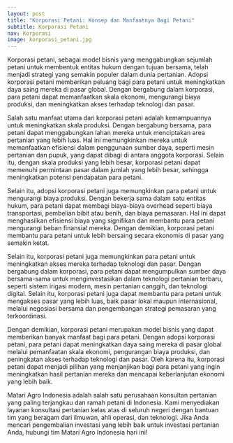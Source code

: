```yaml
---
layout: post
title: "Korporasi Petani: Konsep dan Manfaatnya Bagi Petani"
subtitle: Korporasi Petani
nav: Korporasi
image: korporasi_petani.jpg
---
```


Korporasi petani, sebagai model bisnis yang menggabungkan sejumlah petani untuk membentuk entitas hukum dengan tujuan bersama, telah menjadi strategi yang semakin populer dalam dunia pertanian. Adopsi korporasi petani memberikan peluang bagi para petani untuk meningkatkan daya saing mereka di pasar global. Dengan bergabung dalam korporasi, para petani dapat memanfaatkan skala ekonomi, mengurangi biaya produksi, dan meningkatkan akses terhadap teknologi dan pasar.

Salah satu manfaat utama dari korporasi petani adalah kemampuannya untuk meningkatkan skala produksi. Dengan bergabung bersama, para petani dapat menggabungkan lahan mereka untuk menciptakan area pertanian yang lebih luas. Hal ini memungkinkan mereka untuk memanfaatkan efisiensi dalam penggunaan sumber daya, seperti mesin pertanian dan pupuk, yang dapat dibagi di antara anggota korporasi. Selain itu, dengan skala produksi yang lebih besar, korporasi petani dapat memenuhi permintaan pasar dalam jumlah yang lebih besar, sehingga meningkatkan potensi pendapatan para petani.

Selain itu, adopsi korporasi petani juga memungkinkan para petani untuk mengurangi biaya produksi. Dengan bekerja sama dalam satu entitas hukum, para petani dapat membagi biaya-biaya overhead seperti biaya transportasi, pembelian bibit atau benih, dan biaya pemasaran. Hal ini dapat menghasilkan efisiensi biaya yang signifikan dan membantu para petani mengurangi beban finansial mereka. Dengan demikian, korporasi petani membantu para petani untuk lebih bersaing secara ekonomis di pasar yang semakin ketat.

Selain itu, korporasi petani juga memungkinkan para petani untuk meningkatkan akses mereka terhadap teknologi dan pasar. Dengan bergabung dalam korporasi, para petani dapat mengumpulkan sumber daya bersama-sama untuk menginvestasikan dalam teknologi pertanian terbaru, seperti sistem irigasi modern, mesin pertanian canggih, dan teknologi digital. Selain itu, korporasi petani juga dapat membantu para petani untuk mengakses pasar yang lebih luas, baik pasar lokal maupun internasional, melalui negosiasi bersama dan pengembangan strategi pemasaran yang terkoordinasi.

Dengan demikian, korporasi petani merupakan model bisnis yang dapat memberikan banyak manfaat bagi para petani. Dengan adopsi korporasi petani, para petani dapat meningkatkan daya saing mereka di pasar global melalui pemanfaatan skala ekonomi, pengurangan biaya produksi, dan peningkatan akses terhadap teknologi dan pasar. Oleh karena itu, korporasi petani dapat menjadi pilihan yang menjanjikan bagi para petani yang ingin meningkatkan hasil pertanian mereka dan mencapai keberlanjutan ekonomi yang lebih baik.

Matari Agro Indonesia adalah salah satu perusahaan konsultan pertanian yang paling terjangkau dan ramah petani di Indonesia. Kami menyediakan layanan konsultasi pertanian kelas atas di seluruh negeri dengan bantuan tim yang beragam dari ilmuwan, ahli operasi, dan teknologi. Jika Anda mencari pengembalian investasi yang lebih baik untuk investasi pertanian Anda, hubungi tim Matari Agro Indonesia hari ini!
